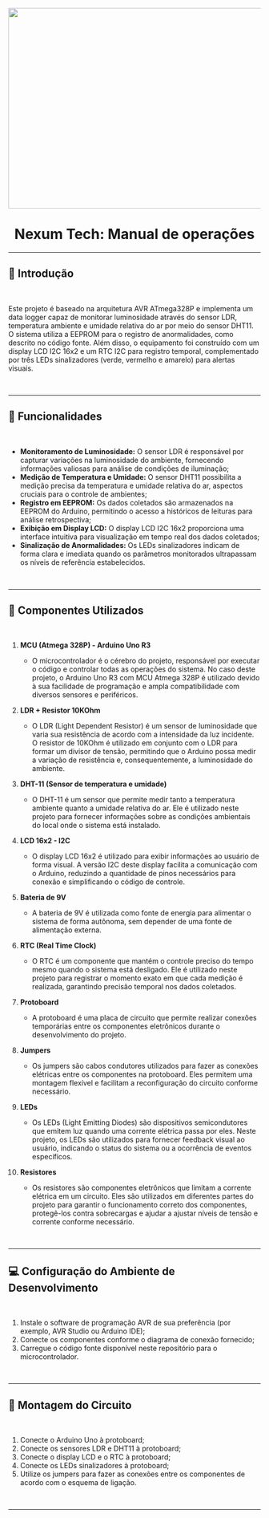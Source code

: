 <h1 align="center"> 
<br>
    <img src="https://github.com/GabrielAB2411/NexumTech/assets/103553596/d4135cae-0443-4da5-b831-d4a1df760eca" width="800" height="400";
>
<br>
<br>
Nexum Tech: Manual de operações
</h1>

<hr />

## :blue_book: Introdução

<br>

Este projeto é baseado na arquitetura AVR ATmega328P e implementa um data logger capaz de monitorar luminosidade através do sensor LDR, temperatura ambiente e umidade relativa do ar por meio do sensor DHT11. O sistema utiliza a EEPROM para o registro de anormalidades, como descrito no código fonte. Além disso, o equipamento foi construído com um display LCD I2C 16x2 e um RTC I2C para registro temporal, complementado por três LEDs sinalizadores (verde, vermelho e amarelo) para alertas visuais.

<br>

<hr />

## :hammer: Funcionalidades

<br>

- **Monitoramento de Luminosidade:** O sensor LDR é responsável por capturar variações na luminosidade do ambiente, fornecendo informações valiosas para análise de condições de iluminação;
- **Medição de Temperatura e Umidade:** O sensor DHT11 possibilita a medição precisa da temperatura e umidade relativa do ar, aspectos cruciais para o controle de ambientes;
- **Registro em EEPROM:** Os dados coletados são armazenados na EEPROM do Arduino, permitindo o acesso a históricos de leituras para análise retrospectiva;
- **Exibição em Display LCD:** O display LCD I2C 16x2 proporciona uma interface intuitiva para visualização em tempo real dos dados coletados;
- **Sinalização de Anormalidades:** Os LEDs sinalizadores indicam de forma clara e imediata quando os parâmetros monitorados ultrapassam os níveis de referência estabelecidos.

<br>

<hr />

## :rocket: Componentes Utilizados 
<br>

1. **MCU (Atmega 328P) - Arduino Uno R3**
   - O microcontrolador é o cérebro do projeto, responsável por executar o código e controlar todas as operações do sistema. No caso deste projeto, o Arduino Uno R3 com MCU Atmega 328P é utilizado devido à sua facilidade de programação e ampla compatibilidade com diversos sensores e periféricos.

2. **LDR + Resistor 10KOhm**
   - O LDR (Light Dependent Resistor) é um sensor de luminosidade que varia sua resistência de acordo com a intensidade da luz incidente. O resistor de 10KOhm é utilizado em conjunto com o LDR para formar um divisor de tensão, permitindo que o Arduino possa medir a variação de resistência e, consequentemente, a luminosidade do ambiente.

3. **DHT-11 (Sensor de temperatura e umidade)**
   - O DHT-11 é um sensor que permite medir tanto a temperatura ambiente quanto a umidade relativa do ar. Ele é utilizado neste projeto para fornecer informações sobre as condições ambientais do local onde o sistema está instalado.

4. **LCD 16x2 - I2C**
   - O display LCD 16x2 é utilizado para exibir informações ao usuário de forma visual. A versão I2C deste display facilita a comunicação com o Arduino, reduzindo a quantidade de pinos necessários para conexão e simplificando o código de controle.

5. **Bateria de 9V**
   - A bateria de 9V é utilizada como fonte de energia para alimentar o sistema de forma autônoma, sem depender de uma fonte de alimentação externa.

6. **RTC (Real Time Clock)**
   - O RTC é um componente que mantém o controle preciso do tempo mesmo quando o sistema está desligado. Ele é utilizado neste projeto para registrar o momento exato em que cada medição é realizada, garantindo precisão temporal nos dados coletados.

7. **Protoboard**
   - A protoboard é uma placa de circuito que permite realizar conexões temporárias entre os componentes eletrônicos durante o desenvolvimento do projeto.

8. **Jumpers**
   - Os jumpers são cabos condutores utilizados para fazer as conexões elétricas entre os componentes na protoboard. Eles permitem uma montagem flexível e facilitam a reconfiguração do circuito conforme necessário.

9. **LEDs**
   - Os LEDs (Light Emitting Diodes) são dispositivos semicondutores que emitem luz quando uma corrente elétrica passa por eles. Neste projeto, os LEDs são utilizados para fornecer feedback visual ao usuário, indicando o status do sistema ou a ocorrência de eventos específicos.

10. **Resistores**
    - Os resistores são componentes eletrônicos que limitam a corrente elétrica em um circuito. Eles são utilizados em diferentes partes do projeto para garantir o funcionamento correto dos componentes, protegê-los contra sobrecargas e ajudar a ajustar níveis de tensão e corrente conforme necessário.

<br>
<hr />

## :computer: Configuração do Ambiente de Desenvolvimento 
<br>

1. Instale o software de programação AVR de sua preferência (por exemplo, AVR Studio ou Arduino IDE);
2. Conecte os componentes conforme o diagrama de conexão fornecido;
3. Carregue o código fonte disponível neste repositório para o microcontrolador.
<br>
<hr />

## :paperclip: Montagem do Circuito 
<br>

1. Conecte o Arduino Uno à protoboard;
2. Conecte os sensores LDR e DHT11 à protoboard;
3. Conecte o display LCD e o RTC à protoboard;
4. Conecte os LEDs sinalizadores à protoboard;
5. Utilize os jumpers para fazer as conexões entre os componentes de acordo com o esquema de ligação.
<br>
<hr />
